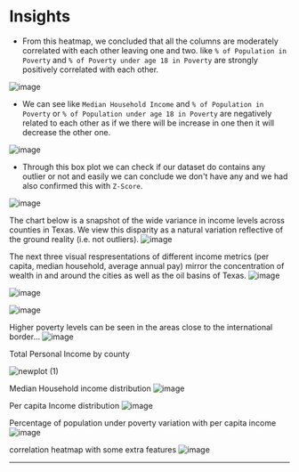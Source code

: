 # Insights

* From this heatmap, we concluded that all the columns are moderately correlated with each other leaving one and two. like `% of Population in Poverty` and `% of Poverty under age 18 in Poverty` are strongly positively correlated with each other.

![image](https://user-images.githubusercontent.com/71754779/136413193-0ea48247-aca0-4e06-b5f9-81674ddba4ac.png)


* We can see like `Median Household Income` and `% of Population in Poverty` or `% of Population under age 18 in Poverty` are negatively related to each other as if we there will be increase in one then it will decrease the other one.  

![image](https://user-images.githubusercontent.com/71754779/136413467-4f656d51-d3ab-4b25-b3f6-8df6b450520a.png)

* Through this box plot we can check if our dataset do contains any outlier or not and easily we can conclude we don't have any and we had also confirmed this with `Z-Score`.

![image](https://user-images.githubusercontent.com/71754779/136413528-4b043bf8-1fc3-4b4e-b918-b60693532898.png)



The chart below is a snapshot of the wide variance in income levels across counties in Texas.  We view this disparity as a natural variation reflective of the ground reality (i.e. not outliers). 
![image](https://user-images.githubusercontent.com/49875705/136463804-73acc525-6ea0-4fb9-9c66-774582431140.png)

The next three visual respresentations of different income metrics (per capita, median household, average annual pay) mirror the concentration of wealth in and around the cities as well as the oil basins of Texas. 
![image](https://user-images.githubusercontent.com/49875705/136463932-fdeb777b-bced-4a81-a000-bc8ca27d87f4.png)

![image](https://user-images.githubusercontent.com/49875705/136464208-5e3ff97b-a566-4ccc-87d0-b47864155823.png)

![image](https://user-images.githubusercontent.com/49875705/136465451-bb54826c-56fc-4790-9a8f-c11ace437e58.png)

Higher poverty levels can be seen in the areas close to the international border...
![image](https://user-images.githubusercontent.com/49875705/136468758-9a6059de-afa6-4242-ab5a-7a3edb15f855.png)



Total Personal Income by county

![newplot (1)](https://user-images.githubusercontent.com/83202597/136489790-8444f9d3-38e0-49dd-86ae-7fc09cec1253.png)


Median  Household income distribution
![image](https://user-images.githubusercontent.com/83202597/136488846-2414bfde-60ce-4e29-8333-59df6986b132.png)

Per capita Income distribution
![image](https://user-images.githubusercontent.com/83202597/136488985-142aa3fa-ed6a-4313-b0d0-ef0bb8defaa8.png)

Percentage of population under poverty variation with per capita income
![image](https://user-images.githubusercontent.com/83202597/136489048-414c02b4-a3cd-48cd-b689-c0f0b6674fe1.png)

correlation heatmap with some extra features
![image](https://user-images.githubusercontent.com/83202597/136499978-c700a6e6-73bb-4890-88a7-140842a9e8f1.png)


-------------------------------------------------------------------------------------------------------------------------------------------------------------------------------



